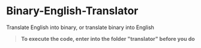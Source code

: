 # Binary-English-Translator
Translate English into binary, or translate binary into English
> **To execute the code, enter into the folder "translator" before you do**
